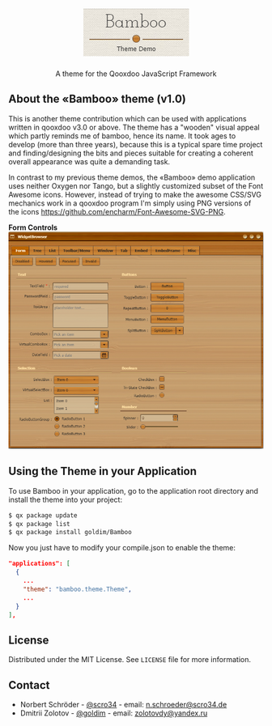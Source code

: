 <!-- PROJECT LOGO -->
<br />
<p align="center">
  <a href="https://github.com/goldim/Bamboo">
    <img src="bamboo.png" alt="Logo">
  </a>

  <h3 align="center"></h3>

  <p align="center">
    A theme for the Qooxdoo JavaScript Framework
  </p>
</p>

<!-- ABOUT THE PROJECT -->
## About the &laquo;Bamboo&raquo; theme (v1.0)

This is another theme contribution which can be used with applications written in qooxdoo v3.0 or above. The theme has a "wooden" visual appeal which partly reminds me of bamboo, hence its name. It took ages to develop (more than three years), because this is a typical spare time project and finding/designing the bits and pieces suitable for creating a coherent overall appearance was quite a demanding task.

In contrast to my previous theme demos, the «Bamboo» demo application uses neither Oxygen nor Tango, but a slightly customized subset of the Font Awesome icons. However, instead of trying to make the awesome CSS/SVG mechanics work in a qooxdoo program I'm simply using PNG versions of the icons https://github.com/encharm/Font-Awesome-SVG-PNG.

**Form Controls**
<img src="widgetbrowser.png" alt="Screen shot example">

<!-- GETTING STARTED -->
## Using the Theme in your Application
To use Bamboo in your application, go to the application root directory and install the theme into your project:
```sh
$ qx package update
$ qx package list
$ qx package install goldim/Bamboo
```
Now you just have to modify your compile.json to enable the theme:
```json
"applications": [
  {
    ...
    "theme": "bamboo.theme.Theme",
    ...
  }
],
```

<!-- LICENSE -->
## License

Distributed under the MIT License. See `LICENSE` file for more information.

<!-- CONTACT -->
## Contact

- Norbert Schröder - [@scro34](http://scro34.de/) - email: n.schroeder@scro34.de
- Dmitrii Zolotov - [@goldim](https://github.com/goldim) - email: zolotovdy@yandex.ru